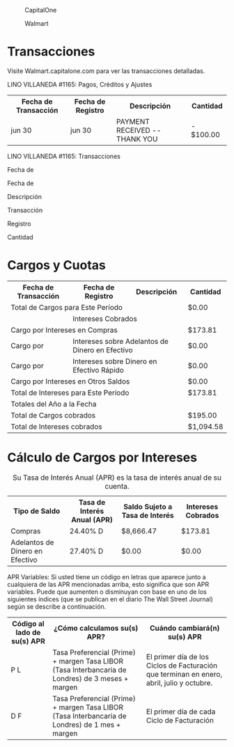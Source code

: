 
<figure>

CapitalOne

</figure>


<figure>

Walmart

</figure>


<!-- PageNumber="Página 2 de 6" -->
<!-- PageHeader="Capital One Walmart Rewards® Card | World Mastercard que termina en 1165 jun 04, 2022 - jul 03, 2022 | 30 días en el Ciclo de Facturación" -->


# Transacciones

Visite Walmart.capitalone.com para ver las transacciones detalladas.

LINO VILLANEDA #1165: Pagos, Créditos y Ajustes


<table>
<tr>
<th>Fecha de Transacción</th>
<th>Fecha de Registro</th>
<th>Descripción</th>
<th>Cantidad</th>
</tr>
<tr>
<td>jun 30</td>
<td>jun 30</td>
<td>PAYMENT RECEIVED -- THANK YOU</td>
<td>- $100.00</td>
</tr>
</table>


LINO VILLANEDA #1165: Transacciones

Fecha de

Fecha de

Descripción

Transacción

Registro

Cantidad


# Cargos y Cuotas


<table>
<tr>
<th>Fecha de Transacción</th>
<th>Fecha de Registro</th>
<th>Descripción</th>
<th>Cantidad</th>
</tr>
<tr>
<td colspan="3">Total de Cargos para Este Período</td>
<td>$0.00</td>
</tr>
<tr>
<td></td>
<td colspan="2">Intereses Cobrados</td>
<td></td>
</tr>
<tr>
<td colspan="3">Cargo por Intereses en Compras</td>
<td>$173.81</td>
</tr>
<tr>
<td>Cargo por</td>
<td colspan="2">Intereses sobre Adelantos de Dinero en Efectivo</td>
<td>$0.00</td>
</tr>
<tr>
<td>Cargo por</td>
<td colspan="2">Intereses sobre Dinero en Efectivo Rápido</td>
<td>$0.00</td>
</tr>
<tr>
<td colspan="3">Cargo por Intereses en Otros Saldos</td>
<td>$0.00</td>
</tr>
<tr>
<td colspan="3">Total de Intereses para Este Período</td>
<td>$173.81</td>
</tr>
<tr>
<td colspan="4">Totales del Año a la Fecha</td>
</tr>
<tr>
<td colspan="2">Total de Cargos cobrados</td>
<td></td>
<td>$195.00</td>
</tr>
<tr>
<td colspan="3">Total de Intereses cobrados</td>
<td>$1,094.58</td>
</tr>
</table>


# Cálculo de Cargos por Intereses


<table>
<caption>Su Tasa de Interés Anual (APR) es la tasa de interés anual de su cuenta.</caption>
<tr>
<th>Tipo de Saldo</th>
<th>Tasa de Interés Anual (APR)</th>
<th>Saldo Sujeto a Tasa de Interés</th>
<th>Intereses Cobrados</th>
</tr>
<tr>
<td>Compras</td>
<td>24.40% D</td>
<td>$8,666.47</td>
<td>$173.81</td>
</tr>
<tr>
<td>Adelantos de Dinero en Efectivo</td>
<td>27.40% D</td>
<td>$0.00</td>
<td>$0.00</td>
</tr>
</table>


APR Variables: Si usted tiene un código en letras que aparece junto a cualquiera de las APR mencionadas arriba, esto significa que son APR variables.
Puede que aumenten o disminuyan con base en uno de los siguientes índices (que se publican en el diario The Wall Street Journal) según se describe a
continuación.


<table>
<tr>
<th>Código al lado de su(s) APR</th>
<th>¿Cómo calculamos su(s) APR?</th>
<th>Cuándo cambiará(n) su(s) APR</th>
</tr>
<tr>
<td>P L</td>
<td>Tasa Preferencial (Prime) + margen Tasa LIBOR (Tasa Interbancaria de Londres) de 3 meses + margen</td>
<td>El primer día de los Ciclos de Facturación que terminan en enero, abril, julio y octubre.</td>
</tr>
<tr>
<td>D F</td>
<td>Tasa Preferencial (Prime) + margen Tasa LIBOR (Tasa Interbancaria de Londres) de 1 mes + margen</td>
<td>El primer día de cada Ciclo de Facturación</td>
</tr>
</table>


<!-- PageFooter="Información Adicional en la página siguiente" -->
<!-- PageBreak -->

